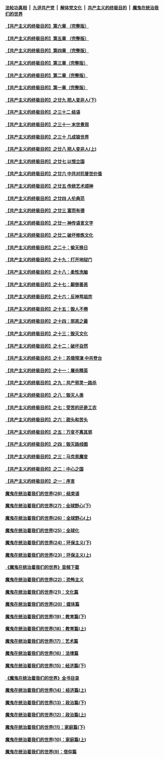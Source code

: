 ####  [法轮功真相](../../../../basic/blob/master/README.md?t=07041631) &nbsp;|&nbsp; [九评共产党](../../../../9ping.md/blob/master/README.md?t=07041631) &nbsp;|&nbsp; [解体党文化](../../../../jtdwh.md/blob/master/README.md?t=07041631)  &nbsp;|&nbsp; [共产主义的终极目的](../../../../gczydzjmd.md/blob/master/README.md?t=07041631) &nbsp;|&nbsp; [魔鬼在统治我们的世界](../../../../mgztzwmdsj.md/blob/master/README.md?t=07041631) 

#### [【共产主义的终极目的】第六章 （完整版）](../pages/nsc422/n11428913.md?t=07041631) 

#### [【共产主义的终极目的】第五章 （完整版）](../pages/nsc422/n11428912.md?t=07041631) 

#### [【共产主义的终极目的】第四章 （完整版）](../pages/nsc422/n11428907.md?t=07041631) 

#### [【共产主义的终极目的】第三章（完整版）](../pages/nsc422/n11428848.md?t=07041631) 

#### [【共产主义的终极目的】第二章（完整版）](../pages/nsc422/n11428831.md?t=07041631) 

#### [【共产主义的终极目的】第一章（完整版）](../pages/nsc422/n11417651.md?t=07041631) 

#### [【共产主义的终极目的】之廿九 把人变非人(下)](../pages/nsc422/n11344140.md?t=07041631) 

#### [【共产主义的终极目的】之三十二 结语](../pages/nsc422/n11360535.md?t=07041631) 

#### [【共产主义的终极目的】之三十一 末世景观](../pages/nsc422/n11351129.md?t=07041631) 

#### [【共产主义的终极目的】之三十 几成狼世界](../pages/nsc422/n11348280.md?t=07041631) 

#### [【共产主义的终极目的】之廿八 把人变非人(上)](../pages/nsc422/n11340492.md?t=07041631) 

#### [【共产主义的终极目的】之廿七 以恨立国](../pages/nsc422/n11336944.md?t=07041631) 

#### [【共产主义的终极目的】之廿六 中共对抗普世价值](../pages/nsc422/n11324785.md?t=07041631) 

#### [【共产主义的终极目的】之廿五 传统艺术颂神](../pages/nsc422/n11296396.md?t=07041631) 

#### [【共产主义的终极目的】之廿四 人伦典范](../pages/nsc422/n11296397.md?t=07041631) 

#### [【共产主义的终极目的】之廿三 富而有德](../pages/nsc422/n11283598.md?t=07041631) 

#### [【共产主义的终极目的】之廿一 神传语言文字](../pages/nsc422/n11263265.md?t=07041631) 

#### [【共产主义的终极目的】之廿二 破坏修炼文化](../pages/nsc422/n11245728.md?t=07041631) 

#### [【共产主义的终极目的】之二十：偷天换日](../pages/nsc422/n11238846.md?t=07041631) 

#### [【共产主义的终极目的】之十九：打开地狱门](../pages/nsc422/n11206376.md?t=07041631) 

#### [【共产主义的终极目的】之十八：柔性洗脑](../pages/nsc422/n11199994.md?t=07041631) 

#### [【共产主义的终极目的】之十七：颠倒善恶](../pages/nsc422/n11179782.md?t=07041631) 

#### [【共产主义的终极目的】之十六：反神骂祖宗](../pages/nsc422/n11166798.md?t=07041631) 

#### [【共产主义的终极目的】之十五：毁人不倦](../pages/nsc422/n11166792.md?t=07041631) 

#### [【共产主义的终极目的】之十四：邪恶之最](../pages/nsc422/n11150249.md?t=07041631) 

#### [【共产主义的终极目的】之十三：毁灭文化](../pages/nsc422/n11135227.md?t=07041631) 

#### [【共产主义的终极目的】之十二：破坏自然](../pages/nsc422/n11135214.md?t=07041631) 

#### [【共产主义的终极目的】之十：苏俄预演 中共登台](../pages/nsc422/n11118424.md?t=07041631) 

#### [【共产主义的终极目的】之十一：屠杀精英](../pages/nsc422/n11118442.md?t=07041631) 

#### [【共产主义的终极目的】之九：共产邪灵一路杀](../pages/nsc422/n11114139.md?t=07041631) 

#### [【共产主义的终极目的】之八：毁灭人类](../pages/nsc422/n11108503.md?t=07041631) 

#### [【共产主义的终极目的】之七：受苦的还是工农](../pages/nsc422/n11101809.md?t=07041631) 

#### [【共产主义的终极目的】之六：甜头和苦头](../pages/nsc422/n11096971.md?t=07041631) 

#### [【共产主义的终极目的】之五：万变不离其邪](../pages/nsc422/n11091285.md?t=07041631) 

#### [【共产主义的终极目的】之四：毁灭路线图](../pages/nsc422/n11086284.md?t=07041631) 

#### [【共产主义的终极目的】之三：马克思魔变](../pages/nsc422/n11061941.md?t=07041631) 

#### [【共产主义的终极目的】之二：中心之国](../pages/nsc422/n11047728.md?t=07041631) 

#### [【共产主义的终极目的】之一：序言](../pages/nsc422/n11086077.md?t=07041631) 

#### [魔鬼在统治着我们的世界(28)：结束语](../pages/nsc422/n10936246.md?t=07041631) 

#### [魔鬼在统治着我们的世界(27)：全球野心(下)](../pages/nsc422/n10928319.md?t=07041631) 

#### [魔鬼在统治着我们的世界(26)：全球野心(上)](../pages/nsc422/n10900318.md?t=07041631) 

#### [魔鬼在统治着我们的世界(25)：全球化](../pages/nsc422/n10788205.md?t=07041631) 

#### [魔鬼在统治着我们的世界(24)：环保主义(下)](../pages/nsc422/n10695307.md?t=07041631) 

#### [魔鬼在统治着我们的世界(23)：环保主义(上)](../pages/nsc422/n10688613.md?t=07041631) 

#### [《魔鬼在统治着我们的世界》音频下载](../pages/nsc422/n10635553.md?t=07041631) 

#### [魔鬼在统治着我们的世界(22)：恐怖主义](../pages/nsc422/n10614727.md?t=07041631) 

#### [魔鬼在统治着我们的世界(21)：文化篇](../pages/nsc422/n10597706.md?t=07041631) 

#### [魔鬼在统治着我们的世界(20)：媒体篇](../pages/nsc422/n10586579.md?t=07041631) 

#### [魔鬼在统治着我们的世界(19)：教育篇(下)](../pages/nsc422/n10564808.md?t=07041631) 

#### [魔鬼在统治着我们的世界(18)：教育篇(上)](../pages/nsc422/n10526970.md?t=07041631) 

#### [魔鬼在统治着我们的世界(17)：艺术篇](../pages/nsc422/n10499093.md?t=07041631) 

#### [魔鬼在统治着我们的世界(16)：法律篇](../pages/nsc422/n10485969.md?t=07041631) 

#### [魔鬼在统治着我们的世界(15)：经济篇(下)](../pages/nsc422/n10469975.md?t=07041631) 

#### [《魔鬼在统治着我们的世界》全书目录](../pages/nsc422/n10464261.md?t=07041631) 

#### [魔鬼在统治着我们的世界(14)：经济篇(上)](../pages/nsc422/n10457370.md?t=07041631) 

#### [魔鬼在统治着我们的世界(13)：政治篇(下)](../pages/nsc422/n10448270.md?t=07041631) 

#### [魔鬼在统治着我们的世界(12)：政治篇(上)](../pages/nsc422/n10444576.md?t=07041631) 

#### [魔鬼在统治着我们的世界(11)：家庭篇(下)](../pages/nsc422/n10440961.md?t=07041631) 

#### [魔鬼在统治着我们的世界(10)：家庭篇(上)](../pages/nsc422/n10435448.md?t=07041631) 

#### [魔鬼在统治着我们的世界(9)：信仰篇](../pages/nsc422/n10432159.md?t=07041631) 

